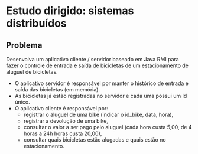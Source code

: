 # Estudo dirigido: sistemas distribuídos
## Problema
Desenvolva um aplicativo cliente / servidor baseado em Java RMI para fazer o controle de entrada e saída de bicicletas de um estacionamento de aluguel de bicicletas.
* O aplicativo servidor é responsável por manter o histórico de entrada e saída das bicicletas (em memória). 
* As bicicletas já estão registradas no servidor e cada uma possui um Id único. 
* O aplicativo cliente é responsável por: 
  * registrar o aluguel de uma bike (indicar o id_bike, data, hora), 
  * registrar a devolução de uma bike, 
  * consultar o valor a ser pago pelo aluguel (cada hora custa 5,00, de 4 horas a 24h horas custa 20,00), 
  * consultar quais bicicletas estão alugadas e quais estão no estacionamento.
